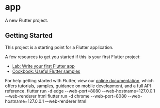 # app

A new Flutter project.

## Getting Started

This project is a starting point for a Flutter application.

A few resources to get you started if this is your first Flutter project:

- [Lab: Write your first Flutter app](https://flutter.dev/docs/get-started/codelab)
- [Cookbook: Useful Flutter samples](https://flutter.dev/docs/cookbook)

For help getting started with Flutter, view our
[online documentation](https://flutter.dev/docs), which offers tutorials,
samples, guidance on mobile development, and a full API reference.
flutter run -d edge --web-port=8080 --web-hostname=127.0.0.1 --web-renderer html
flutter run -d chrome --web-port=8080 --web-hostname=127.0.0.1 --web-renderer html